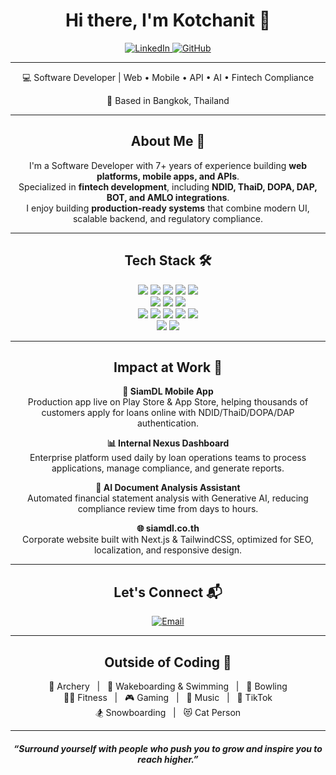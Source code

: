 <h1 align="center">Hi there, I'm Kotchanit 👋</h1>

<p align="center">
  <a href="https://www.linkedin.com/in/kotchanit-emsawat-7926b9215/">
    <img alt="LinkedIn" src="https://img.shields.io/badge/LinkedIn-Connect-blue?style=for-the-badge&logo=linkedin">
  </a>
  <a href="https://github.com/Kotchanit">
    <img alt="GitHub" src="https://img.shields.io/badge/GitHub-Follow-black?style=for-the-badge&logo=github">
  </a>
</p>

---

<p align="center">💻 Software Developer | Web • Mobile • API • AI • Fintech Compliance</p>
<p align="center">📍 Based in Bangkok, Thailand</p>

---

<h2 align="center">About Me 🚀</h2>
<p align="center">
I'm a Software Developer with 7+ years of experience building <b>web platforms, mobile apps, and APIs</b>.<br/>
Specialized in <b>fintech development</b>, including <b>NDID, ThaiD, DOPA, DAP, BOT, and AMLO integrations</b>.<br/>
I enjoy building <b>production-ready systems</b> that combine modern UI, scalable backend, and regulatory compliance.
</p>

---

<h2 align="center">Tech Stack 🛠</h2>
<p align="center">
  <img src="https://img.shields.io/badge/React-61DAFB?style=for-the-badge&logo=react&logoColor=black" />
  <img src="https://img.shields.io/badge/Next.js-000000?style=for-the-badge&logo=next.js&logoColor=white" />
  <img src="https://img.shields.io/badge/Angular-DD0031?style=for-the-badge&logo=angular&logoColor=white" />
  <img src="https://img.shields.io/badge/Vue.js-4FC08D?style=for-the-badge&logo=vue.js&logoColor=white" />
  <img src="https://img.shields.io/badge/TailwindCSS-38B2AC?style=for-the-badge&logo=tailwind-css&logoColor=white" /><br/>
  <img src="https://img.shields.io/badge/React_Native-20232A?style=for-the-badge&logo=react&logoColor=61DAFB" />
  <img src="https://img.shields.io/badge/Expo-000020?style=for-the-badge&logo=expo&logoColor=white" />
  <img src="https://img.shields.io/badge/Swift-FA7343?style=for-the-badge&logo=swift&logoColor=white" /><br/>
  <img src="https://img.shields.io/badge/Node.js-339933?style=for-the-badge&logo=node.js&logoColor=white" />
  <img src="https://img.shields.io/badge/Express.js-000000?style=for-the-badge&logo=express&logoColor=white" />
  <img src="https://img.shields.io/badge/GraphQL-E10098?style=for-the-badge&logo=graphql&logoColor=white" />
  <img src="https://img.shields.io/badge/PostgreSQL-316192?style=for-the-badge&logo=postgresql&logoColor=white" />
  <img src="https://img.shields.io/badge/Sequelize-399AF3?style=for-the-badge&logo=sequelize&logoColor=white" /><br/>
  <img src="https://img.shields.io/badge/Git-F05032?style=for-the-badge&logo=git&logoColor=white" />
  <img src="https://img.shields.io/badge/Agile-2496ED?style=for-the-badge&logo=scrumalliance&logoColor=white" />
</p>

---

<h2 align="center">Impact at Work 🌟</h2>

<p align="center">
  <b>🚀 SiamDL Mobile App</b><br/>
  Production app live on Play Store & App Store, helping thousands of customers apply for loans online with NDID/ThaiD/DOPA/DAP authentication.
</p>

<p align="center">
  <b>📊 Internal Nexus Dashboard</b><br/>
  Enterprise platform used daily by loan operations teams to process applications, manage compliance, and generate reports.
</p>

<p align="center">
  <b>🤖 AI Document Analysis Assistant</b><br/>
  Automated financial statement analysis with Generative AI, reducing compliance review time from days to hours.
</p>

<p align="center">
  <b>🌐 siamdl.co.th</b><br/>
  Corporate website built with Next.js & TailwindCSS, optimized for SEO, localization, and responsive design.
</p>

---

<h2 align="center">Let's Connect 📬</h2>
<p align="center">
  <a href="mailto:kotchanit.e@gmail.com">
    <img src="https://img.shields.io/badge/Email-kotchanit.e%40gmail.com-red?style=for-the-badge&logo=gmail&logoColor=white" alt="Email"/>
  </a>
</p>

---

<h2 align="center">Outside of Coding 🎯</h2>

<p align="center">
🏹 Archery &nbsp; | &nbsp; 🌊 Wakeboarding & Swimming &nbsp; | &nbsp; 🎳 Bowling <br/>
🏋️‍♂️ Fitness &nbsp; | &nbsp; 🎮 Gaming &nbsp; | &nbsp; 🎵 Music &nbsp; | &nbsp; 📱 TikTok <br/>
🏂 Snowboarding &nbsp; | &nbsp; 😻 Cat Person
</p>

---

<h4 align="center"><i>“Surround yourself with people who push you to grow and inspire you to reach higher.”</i></h4>
